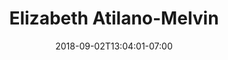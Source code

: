 ---
title: "Elizabeth Atilano-Melvin"
date: 2018-09-02T13:04:01-07:00
draft: false

image: elizabeth-atilano-melvin.png

alt: "Elizabeth Atilano-Melvin"

order: 14

---